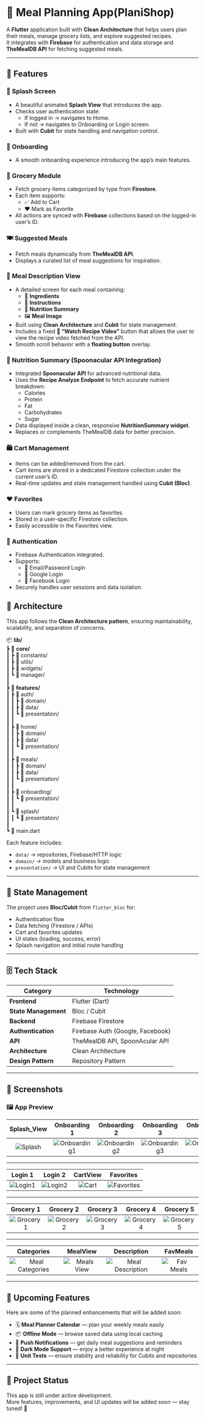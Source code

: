 # 🛒 Meal Planning App(PlaniShop)

A **Flutter** application built with **Clean Architecture** that helps users plan their meals, manage grocery lists, and explore suggested recipes.  
It integrates with **Firebase** for authentication and data storage and **TheMealDB API** for fetching suggested meals.

---

## 🚀 Features

### 🏁 Splash Screen
- A beautiful animated **Splash View** that introduces the app.
- Checks user authentication state:
  - If logged in → navigates to Home.
  - If not → navigates to Onboarding or Login screen.
- Built with **Cubit** for state handling and navigation control.

### 🧭 Onboarding
- A smooth onboarding experience introducing the app’s main features.  

### 🧾 Grocery Module
- Fetch grocery items categorized by type from **Firestore**.
- Each item supports:
  - ✅ Add to Cart
  - ❤️ Mark as Favorite
- All actions are synced with **Firebase** collections based on the logged-in user’s ID.


### 🍽 Suggested Meals
- Fetch meals dynamically from **TheMealDB API**.
- Displays a curated list of meal suggestions for inspiration.

### 🍴 Meal Description View
- A detailed screen for each meal containing:
  - 🧂 **Ingredients**
  - 📜 **Instructions**
  - 🧮 **Nutrition Summary**
  - 🖼️ **Meal Image**
- Built using **Clean Architecture** and **Cubit** for state management.
- Includes a fixed **🎥 “Watch Recipe Video”** button that allows the user to view the recipe video fetched from the API.
- Smooth scroll behavior with a **floating button** overlay.

### 🧠 Nutrition Summary (Spoonacular API Integration)
- Integrated **Spoonacular API** for advanced nutritional data.
- Uses the **Recipe Analyze Endpoint** to fetch accurate nutrient breakdown:
  - Calories
  - Protein
  - Fat
  - Carbohydrates
  - Sugar
- Data displayed inside a clean, responsive **NutritionSummary widget**.
- Replaces or complements TheMealDB data for better precision.

### 🛍 Cart Management
- Items can be added/removed from the cart.
- Cart items are stored in a dedicated Firestore collection under the current user’s ID.
- Real-time updates and state management handled using **Cubit (Bloc)**.

### ❤️ Favorites
- Users can mark grocery items as favorites.
- Stored in a user-specific Firestore collection.
- Easily accessible in the Favorites view.

### 👤 Authentication
- Firebase Authentication integrated.
- Supports:
  - 📧 Email/Password Login
  - 🔵 Google Login
  - 🔵 Facebook Login
- Securely handles user sessions and data isolation.

## 🧩 Architecture

This app follows the **Clean Architecture pattern**, ensuring maintainability, scalability, and separation of concerns.

📦 **lib/**  
 ┣ 📂 **core/**  
 ┃ ┣ 📂 constants/  
 ┃ ┣ 📂 utils/  
 ┃ ┣ 📂 widgets/  
 ┃ ┗ 📂 manager/  
 ┃  
 ┣ 📂 **features/**  
 ┃ ┣ 📂 auth/  
 ┃ ┃ ┣ 📂 domain/  
 ┃ ┃ ┣ 📂 data/  
 ┃ ┃ ┗ 📂 presentation/  
 ┃ ┃  
 ┃ ┣ 📂 home/  
 ┃ ┃ ┣ 📂 domain/  
 ┃ ┃ ┣ 📂 data/  
 ┃ ┃ ┗ 📂 presentation/  
 ┃ ┃  
 ┃ ┣ 📂 meals/  
 ┃ ┃ ┣ 📂 domain/  
 ┃ ┃ ┣ 📂 data/  
 ┃ ┃ ┗ 📂 presentation/  
 ┃ ┃  
 ┃ ┣ 📂 onboarding/  
 ┃ ┃ ┗ 📂 presentation/  
 ┃ ┃  
 ┃ ┗ 📂 splash/  
 ┃ ┃ ┗ 📂 presentation/  
 ┃  
 ┗ 📄 main.dart  

Each feature includes:
- `data/` → repositories, Firebase/HTTP logic  
- `domain/` → models and business logic  
- `presentation/` → UI and Cubits for state management
---

## 🧠 State Management
The project uses **Bloc/Cubit** from `flutter_bloc` for:
- Authentication flow
- Data fetching (Firestore / APIs)
- Cart and favorites updates
- UI states (loading, success, error)
- Splash navigation and initial route handling

---

## 🗄 Tech Stack

| Category | Technology |
|-----------|-------------|
| **Frontend** | Flutter (Dart) |
| **State Management** | Bloc / Cubit |
| **Backend** | Firebase Firestore |
| **Authentication** | Firebase Auth (Google, Facebook) |  
| **API** | TheMealDB API, SpoonAcular API |  
| **Architecture** | Clean Architecture |
| **Design Pattern** | Repository Pattern |

---

## 📸 Screenshots

### 🖼 App Preview

| Splash_View | Onboarding 1 | Onboarding 2 | Onboarding 3 | Onboarding 4 |  
|:------------:|:------------:|:------------:|:------------:|:------------:|
| ![   Splash   ](assets/screens/splash.jpg) | ![Onboarding1](assets/screens/onboarding1.jpg) | ![Onboarding2](assets/screens/onboarding2.jpg) | ![Onboarding3](assets/screens/onboarding3.jpg) | ![Onboarding4](assets/screens/onboarding4.jpg) |

---

| Login 1 | Login 2 | CartView | Favorites |
|:-------:|:-------:|:--------:|:---------:|
| ![Login1](assets/screens/login1.jpg) | ![Login2](assets/screens/login2.jpg) | ![Cart](assets/screens/cart.jpg) | ![Favorites](assets/screens/favorites.jpg) |  

---

| Grocery 1 | Grocery 2 | Grocery 3 | Grocery 4 | Grocery 5 |  
|:---------:|:---------:|:---------:|:---------:|:---------:|
| ![Grocery1](assets/screens/grocery1.jpg) | ![Grocery2](assets/screens/grocery2.jpg) | ![Grocery3](assets/screens/grocery3.jpg) | ![Grocery4](assets/screens/grocery4.jpg) | ![Grocery5](assets/screens/grocery5.jpg) |  

---

| Categories | MealView | Description | FavMeals |
|:----------:|:--------:|:-----------:|:--------:|
| ![Meal Categories](assets/screens/meal_categories.jpg) | ![Meals View](assets/screens/meals_view.jpg) | ![Meal Description](assets/screens/meal_description_view.jpg) | ![Fav Meals](assets/screens/fav_meals.jpg) |  

---
## 🚀 Upcoming Features

Here are some of the planned enhancements that will be added soon:

- 🗓️ **Meal Planner Calendar** — plan your weekly meals easily  
- 📦 **Offline Mode** — browse saved data using local caching  
- 🔔 **Push Notifications** — get daily meal suggestions and reminders  
- 🌙 **Dark Mode Support** — enjoy a better experience at night  
- 🧪 **Unit Tests** — ensure stability and reliability for Cubits and repositories  

---

## 🚧 Project Status
This app is still under active development.  
More features, improvements, and UI updates will be added soon — stay tuned! 🌱
